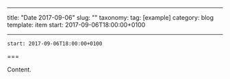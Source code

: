 
---
title: "Date 2017-09-06"
slug: ""
taxonomy:
tag: [example]
category: blog
template: item
start: 2017-09-06T18:00:00+0100

---

``start: 2017-09-06T18:00:00+0100``

===

Content.
